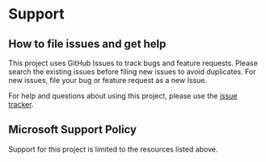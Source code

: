 # Support

## How to file issues and get help  

This project uses GitHub Issues to track bugs and feature requests. Please search the existing 
issues before filing new issues to avoid duplicates.  For new issues, file your bug or 
feature request as a new Issue.

For help and questions about using this project, please use the [issue tracker](https://github.com/vscodium/policy-watcher/issues).

## Microsoft Support Policy  

Support for this project is limited to the resources listed above.
